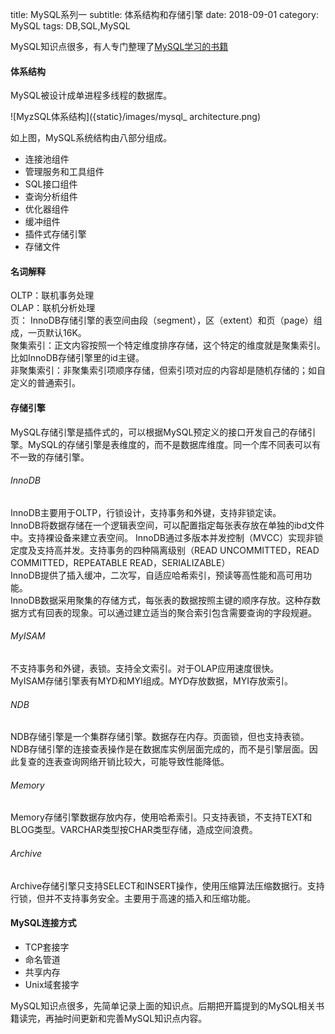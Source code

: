 title: MySQL系列一
subtitle: 体系结构和存储引擎
date: 2018-09-01
category: MySQL
tags: DB,SQL,MySQL

MySQL知识点很多，有人专门整理了[MySQL学习的书籍](http://mingxinglai.com/cn/2015/12/material-of-mysql/)

#### 体系结构
MySQL被设计成单进程多线程的数据库。

![MyzSQL体系结构]({static}/images/mysql_ architecture.png)

如上图，MySQL系统结构由八部分组成。

- 连接池组件
- 管理服务和工具组件
- SQL接口组件
- 查询分析组件
- 优化器组件
- 缓冲组件
- 插件式存储引擎
- 存储文件

#### 名词解释
OLTP：联机事务处理  
OLAP：联机分析处理   
页： InnoDB存储引擎的表空间由段（segment），区（extent）和页（page）组成，一页默认16K。  
聚集索引：正文内容按照一个特定维度排序存储，这个特定的维度就是聚集索引。比如InnoDB存储引擎里的id主键。  
非聚集索引：非聚集索引项顺序存储，但索引项对应的内容却是随机存储的；如自定义的普通索引。

#### 存储引擎
MySQL存储引擎是插件式的，可以根据MySQL预定义的接口开发自己的存储引擎。MySQL的存储引擎是表维度的，而不是数据库维度。同一个库不同表可以有不一致的存储引擎。
###### *InnoDB*
InnoDB主要用于OLTP，行锁设计，支持事务和外键，支持非锁定读。  
InnoDB将数据存储在一个逻辑表空间，可以配置指定每张表存放在单独的ibd文件中。支持裸设备来建立表空间。 
InnoDB通过多版本并发控制（MVCC）实现非锁定度及支持高并发。支持事务的四种隔离级别（READ UNCOMMITTED，READ COMMITTED，REPEATABLE READ，SERIALIZABLE）  
InnoDB提供了插入缓冲，二次写，自适应哈希索引，预读等高性能和高可用功能。   
InnoDB数据采用聚集的存储方式，每张表的数据按照主键的顺序存放。这种存数据方式有回表的现象。可以通过建立适当的聚合索引包含需要查询的字段规避。
###### *MyISAM*
不支持事务和外键，表锁。支持全文索引。对于OLAP应用速度很快。   
MyISAM存储引擎表有MYD和MYI组成。MYD存放数据，MYI存放索引。
###### *NDB*
NDB存储引擎是一个集群存储引擎。数据存在内存。页面锁，但也支持表锁。   
NDB存储引擎的连接查表操作是在数据库实例层面完成的，而不是引擎层面。因此复查的连表查询网络开销比较大，可能导致性能降低。
###### *Memory*
Memory存储引擎数据存放内存，使用哈希索引。只支持表锁，不支持TEXT和BLOG类型。VARCHAR类型按CHAR类型存储，造成空间浪费。
###### *Archive*
Archive存储引擎只支持SELECT和INSERT操作，使用压缩算法压缩数据行。支持行锁，但并不支持事务安全。主要用于高速的插入和压缩功能。

#### MySQL连接方式
- TCP套接字
- 命名管道
- 共享内存
- Unix域套接字

MySQL知识点很多，先简单记录上面的知识点。后期把开篇提到的MySQL相关书籍读完，再抽时间更新和完善MySQL知识点内容。
